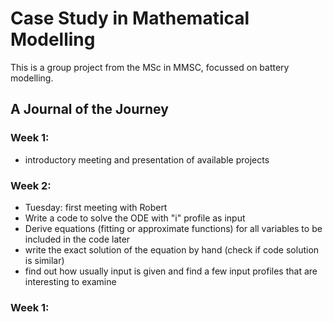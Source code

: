 # Case Study in Mathematical Modelling

This is a group project from the MSc in MMSC, focussed on battery modelling.

## A Journal of the Journey

### Week 1:

- introductory meeting and presentation of available projects

### Week 2:

- Tuesday: first meeting with Robert
- Write a code to solve the ODE with "i" profile as input
- Derive equations (fitting or approximate functions) for all variables to be included in the code later
- write the exact solution of the equation by hand (check if code solution is similar)
- find out how usually input is given and find a few input profiles that are interesting to examine

### Week 1:
